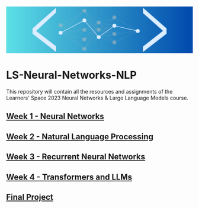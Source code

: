![TSS 2023 - Neural Networks and Large Language Models](/misc/banner.png)

# LS-Neural-Networks-NLP

This repository will contain all the resources and assignments of the Learners' Space 2023 Neural Networks &amp; Large Language Models course.

## [Week 1 - Neural Networks](./Week1/)

## [Week 2 - Natural Language Processing](./Week2/)

## [Week 3 - Recurrent Neural Networks](./Week3/)

## [Week 4 - Transformers and LLMs](./Week4/)

## [Final Project](./Final%20Project/)
